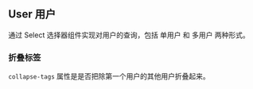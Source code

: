 <div class="demo-header">
<p class="overviewicon">
  <span class="wapi-form-user"/>
</p>

## User 用户

<nova-uxlink widget-name="User"></nova-uxlink>

通过 Select 选择器组件实现对用户的查询，包括 单用户 和 多用户 两种形式。
</div>

### 折叠标签

`collapse-tags` 属性是是否把除第一个用户的其他用户折叠起来。

<nova-demo-view link="user/collapse-tags"></nova-demo-view>

<br>
